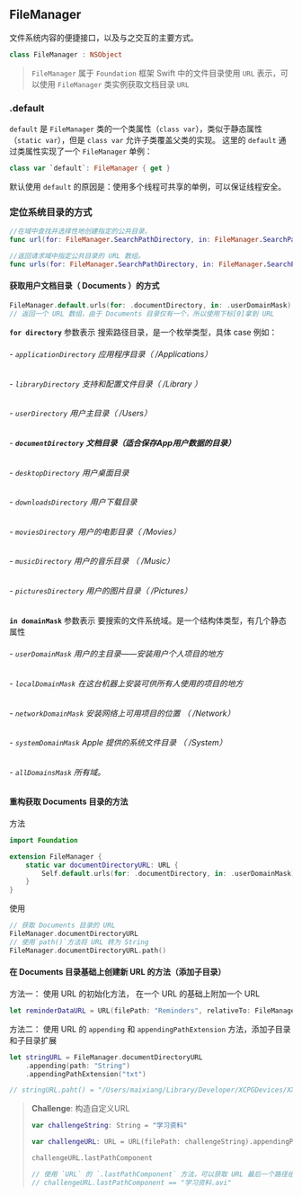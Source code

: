 ## FileManager
文件系统内容的便捷接口，以及与之交互的主要方式。
```swift
class FileManager : NSObject
```
> `FileManager` 属于 `Foundation` 框架
Swift 中的文件目录使用 `URL` 表示，可以使用 `FileManager` 类实例获取文档目录 `URL`

### .default
`default` 是 `FileManager` 类的一个类属性（`class var`），类似于静态属性（`static var`），但是 `class var` 允许子类覆盖父类的实现。
这里的 `default` 通过类属性实现了一个 `FileManager` 单例：
```swift
class var `default`: FileManager { get }
```
默认使用 `default` 的原因是：使用多个线程可共享的单例，可以保证线程安全。

### 定位系统目录的方式
```swift
//在域中查找并选择性地创建指定的公共目录。
func url(for: FileManager.SearchPathDirectory, in: FileManager.SearchPathDomainMask, appropriateFor: URL?, create: Bool) -> URL
```

```swift
//返回请求域中指定公共目录的 URL 数组。
func urls(for: FileManager.SearchPathDirectory, in: FileManager.SearchPathDomainMask) -> [URL]

```


#### 获取用户文档目录（ Documents ）的方式
```swift
FileManager.default.urls(for: .documentDirectory, in: .userDomainMask)
// 返回一个 URL 数组，由于 Documents 目录仅有一个，所以使用下标[0]拿到 URL
```
**`for directory`** 参数表示 搜索路径目录，是一个枚举类型，具体 case 例如：
###### - `applicationDirectory`  应用程序目录（ /Applications）
###### - `libraryDirectory` 支持和配置文件目录（ /Library ）
###### - `userDirectory`  用户主目录（ /Users）
###### - **`documentDirectory`** **文档目录（适合保存App用户数据的目录）**
###### - `desktopDirectory` 用户桌面目录
###### - `downloadsDirectory` 用户下载目录
###### - `moviesDirectory` 用户的电影目录（ /Movies）
###### - `musicDirectory` 用户的音乐目录 （ /Music）
###### - `picturesDirectory`  用户的图片目录（ /Pictures）
**`in domainMask`** 参数表示 要搜索的文件系统域。是一个结构体类型，有几个静态属性
###### - `userDomainMask`  用户的主目录——安装用户个人项目的地方
###### - `localDomainMask` 在这台机器上安装可供所有人使用的项目的地方
###### - `networkDomainMask` 安装网络上可用项目的位置 （ /Network）
###### - `systemDomainMask` Apple 提供的系统文件目录 （ /System）
###### - `allDomainsMask` 所有域。

#### 重构获取 Documents 目录的方法
方法
```swift
import Foundation

extension FileManager {
    static var documentDirectoryURL: URL {
        Self.default.urls(for: .documentDirectory, in: .userDomainMask)[0]
    }
}
```
使用
```swift
// 获取 Documents 目录的 URL
FileManager.documentDirectoryURL
// 使用`path()`方法将 URL 转为 String
FileManager.documentDirectoryURL.path()
```

#### 在  Documents 目录基础上创建新 URL 的方法（添加子目录）
方法一：
使用 URL 的初始化方法， 在一个 URL 的基础上附加一个 URL
```swift
let reminderDataURL = URL(filePath: "Reminders", relativeTo: FileManager.documentDirectoryURL)
```
方法二：
使用 URL 的 `appending` 和 `appendingPathExtension` 方法，添加子目录和子目录扩展
```swift
let stringURL = FileManager.documentDirectoryURL
	.appending(path: "String")
	.appendingPathExtension("txt")

// stringURL.paht() = "/Users/maixiang/Library/Developer/XCPGDevices/XXXXXXXX-8888-8888-8888-XXXXXXXXXXXX/data/Containers/Data/Application/XXXXXXXX-8888-8888-8888-XXXXXXXXXXXX/Documents/String.txt"
```

> **Challenge**: 构造自定义URL
> ```swift
> var challengeString: String = "学习资料"
> 
> var challengeURL: URL = URL(filePath: challengeString).appendingPathExtension("avi")
> 
> challengeURL.lastPathComponent
> 
> // 使用 `URL` 的 `.lastPathComponent` 方法，可以获取 URL 最后一个路径组件
> // challengeURL.lastPathComponent == "学习资料.avi"
> ```
